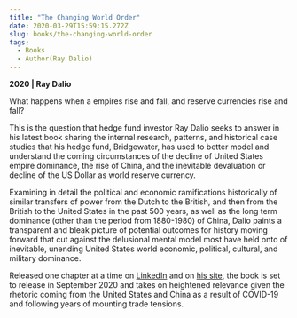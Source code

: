 ```yaml
---
title: "The Changing World Order"
date: 2020-03-29T15:59:15.272Z
slug: books/the-changing-world-order
tags:
  - Books
  - Author(Ray Dalio)
---
```


**2020 | Ray Dalio**

What happens when a empires rise and fall, and reserve currencies rise and fall?

This is the question that hedge fund investor Ray Dalio seeks to answer in his latest book sharing the internal research, patterns, and historical case studies that his hedge fund, Bridgewater, has used to better model and understand the coming circumstances of the decline of United States empire dominance, the rise of China, and the inevitable devaluation or decline of the US Dollar as world reserve currency.

Examining in detail the political and economic ramifications historically of similar transfers of power from the Dutch to the British, and then from the British to the United States in the past 500 years, as well as the long term dominance (other than the period from 1880-1980) of China, Dalio paints a transparent and bleak picture of potential outcomes for history moving forward that cut against the delusional mental model most have held onto of inevitable, unending United States world economic, political, cultural, and military dominance.

Released one chapter at a time on [LinkedIn](https://www.linkedin.com/pulse/changing-world-order-ray-dalio-1f) and on [his site](https://www.principles.com/the-changing-world-order/), the book is set to release in September 2020 and takes on heightened relevance given the rhetoric coming from the United States and China as a result of COVID-19 and following years of mounting trade tensions.
